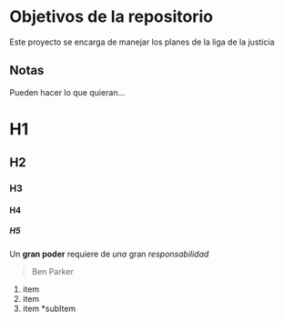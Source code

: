 # Objetivos de la repositorio

Este proyecto se encarga de manejar los planes de la liga de la justicia


## Notas
Pueden hacer lo que quieran...


# H1
## H2
### H3
#### H4
##### H5

Un **gran poder** requiere de _una_ gran *responsabilidad*
> Ben Parker
1. item
2. item
3. item
  *subItem

